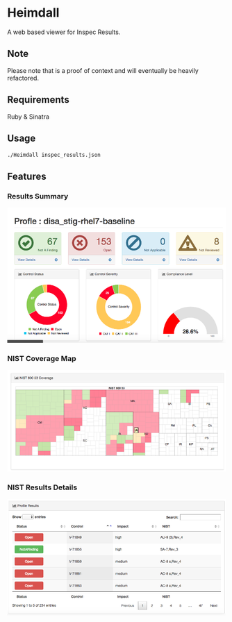 # Heimdall
A web based viewer for Inspec Results.

## Note
Please note that is a proof of context and will eventually be heavily refactored.

## Requirements

Ruby &
Sinatra

## Usage

```
./Heimdall inspec_results.json
```

## Features

### Results Summary

![Alt text](/screenshots/Results_summary.png?raw=true "Results Summary")

### NIST Coverage Map

![Alt text](/screenshots/Nist_coverage.png?raw=true "Results Summary")

### NIST Results Details

![Alt text](/screenshots/Results_List.png?raw=true "Results Summary")

